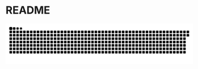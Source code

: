 # README

![Snake animation](https://github.com/rodrigoandrade1/rodrigoandrade1/blob/output/github-contribution-grid-snake.svg)
